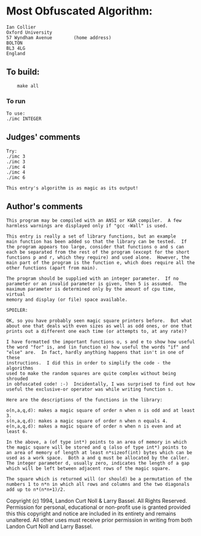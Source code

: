 # Most Obfuscated Algorithm:

	Ian Collier
	Oxford University
	57 Wyndham Avenue        (home address)
	BOLTON
	BL3 4LG
	England

## To build:

        make all

### To run

    To use:
	./imc INTEGER

## Judges' comments

    Try:
	./imc 3
	./imc 3
	./imc 4
	./imc 4
	./imc 6

    This entry's algorithm is as magic as its output!

## Author's comments

    This program may be compiled with an ANSI or K&R compiler.  A few
    harmless warnings are displayed only if "gcc -Wall" is used.

    This entry is really a set of library functions, but an example
    main function has been added so that the library can be tested.  If
    the program appears too large, consider that functions o and s can
    each be separated from the rest of the program (except for the short
    functions p and r, which they require) and used alone.  However, the
    main part of the program is the function e, which does require all the
    other functions (apart from main).

    The program should be supplied with an integer parameter.  If no
    parameter or an invalid parameter is given, then 5 is assumed.  The
    maximum parameter is determined only by the amount of cpu time, virtual
    memory and display (or file) space available.

    SPOILER:

    OK, so you have probably seen magic square printers before.  But what
    about one that deals with even sizes as well as odd ones, or one that
    prints out a different one each time (or attempts to, at any rate)?

    I have formatted the important functions o, s and e to show how useful
    the word "for" is, and (in function e) how useful the words "if" and
    "else" are.  In fact, hardly anything happens that isn't in one of these
    instructions.  I did this in order to simplify the code - the algorithms
    used to make the random squares are quite complex without being shrouded
    in obfuscated code! :-)  Incidentally, I was surprised to find out how
    useful the exclusive-or operator was while writing function s.

    Here are the descriptions of the functions in the library:

    o(n,a,q,d): makes a magic square of order n when n is odd and at least 3.
    s(n,a,q,d): makes a magic square of order n when n equals 4.
    e(n,a,q,d): makes a magic square of order n when n is even and at least 6.

    In the above, a (of type int*) points to an area of memory in which
    the magic square will be stored and q (also of type int*) points to
    an area of memory of length at least n*sizeof(int) bytes which can be
    used as a work space.  Both a and q must be allocated by the caller.
    The integer parameter d, usually zero, indicates the length of a gap
    which will be left between adjacent rows of the magic square.

    The square which is returned will (or should) be a permutation of the
    numbers 1 to n*n in which all rows and columns and the two diagonals
    add up to n*(n*n+1)/2.

Copyright (c) 1994, Landon Curt Noll & Larry Bassel.
All Rights Reserved.  Permission for personal, educational or non-profit use is
granted provided this this copyright and notice are included in its entirety
and remains unaltered.  All other uses must receive prior permission in writing
from both Landon Curt Noll and Larry Bassel.
